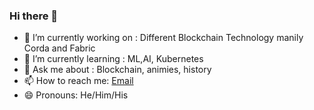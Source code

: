 ### Hi there 👋

<!--
**rafsalrahim/rafsalrahim** is a ✨ _special_ ✨ repository because its `README.md` (this file) appears on your GitHub profile.

Here are some ideas to get you started:-->

- 🔭 I’m currently working on : Different Blockchain Technology manily Corda and Fabric
- 🌱 I’m currently learning : ML,AI, Kubernetes
- 💬 Ask me about : Blockchain, animies, history 
- 📫 How to reach me: [Email](mailto:rafsalkrahim@gmail.com)
- 😄 Pronouns: He/Him/His
<!-- - ⚡ Fun fact: ... -->
<!--- 👯 I’m looking to collaborate on : 
- 🤔 I’m looking for help with ... -->
